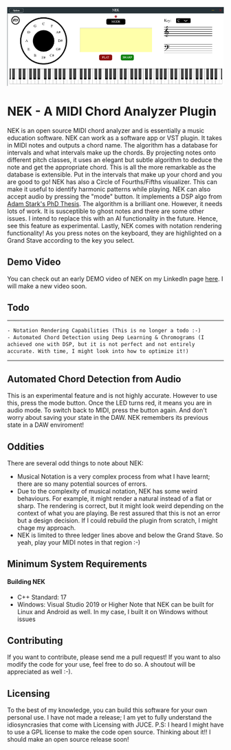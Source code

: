 <img src="./nek.png" width="800" />


# NEK - A MIDI Chord Analyzer Plugin
NEK is an open source MIDI chord analyzer and is essentially a music education software. NEK can work as a software app or VST plugin. It takes in MIDI notes and outputs a chord name. The algorithm has a database for intervals and what intervals make up the chords. By projecting notes onto different pitch classes, it uses an elegant but subtle algorithm to deduce the note and get the appropriate chord. This is all the more remarkable as the database is extensible. Put in the intervals that make up your chord and you are good to go! NEK has also a Circle of Fourths/Fifths visualizer. This can make it useful to identify harmonic patterns while playing. NEK can also accept audio by pressing the "mode" button. It implements a DSP algo from [Adam Stark's PhD Thesis](https://github.com/adamstark/Chord-Detector-and-Chromagram). The algorithm is a brilliant one. However, it needs lots of work. It is susceptible to ghost notes and there are some other issues. I intend to replace this with an AI functionality in the future. Hence, see this feature as experimental.  Lastly, NEK comes with notation rendering functionality! As you press notes on the keyboard, they are highlighted on a Grand Stave according to the key you select. 

## Demo Video
You can check out an early DEMO video of NEK on my LinkedIn page [here](https://www.linkedin.com/posts/chukwuemeka-nkama-0203611b2_recently-i-needed-a-chord-analyzer-plugin-activity-7230562767424917504-Ct0K). I will make a new video soon.

## Todo
---
```
- Notation Rendering Capabilities (This is no longer a todo :-)
- Automated Chord Detection using Deep Learning & Chromograms (I achieved one with DSP, but it is not perfect and not entirely accurate. With time, I might look into how to optimize it!)
```
---

## Automated Chord Detection from Audio
This is an experimental feature and is not highly accurate. However to use this, press the mode button. Once the LED turns red, it means you are in audio mode. To switch back to MIDI, press the button again. And don't worry about saving your state in the DAW. NEK remembers its previous state in a DAW enviroment!

## Oddities
There are several odd things to note about NEK:
- Musical Notation is a very complex process from what I have learnt; there are so many potential sources of errors.
- Due to the complexity of musical notation, NEK has some weird behaviours. For example, it might render a natural instead of a flat or sharp. The rendering is correct, but it might look weird depending on the context of what you are playing. Be rest assured that this is not an error but a design decision. If I could rebuild the plugin from scratch, I might chage my approach.
- NEK is limited to three ledger lines above and below the Grand Stave. So yeah, play your MIDI notes in that region :-)

## Minimum System Requirements
#### Building NEK
- C++ Standard: 17
- Windows: Visual Studio 2019 or Higher
Note that NEK can be built for Linux and Android as well. In my case, I built it on Windows without issues


## Contributing
If you want to contribute, please send me a pull request! If you want to also modify the code for your use, feel free to do so. A shoutout will be appreciated as well :-).

## Licensing
To the best of my knowledge, you can build this software for your own personal use. I have not made a release; I am yet to fully understand the idiosyncrasies that come with Licensing with JUCE. P.S: I heard I might have to use a GPL license to make the code open source. Thinking about it!! I should make an open source release soon!

